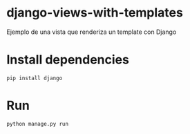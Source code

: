 # django-views-with-templates
Ejemplo de una vista que renderiza un template con Django

# Install dependencies
    pip install django
    
# Run
    python manage.py run
